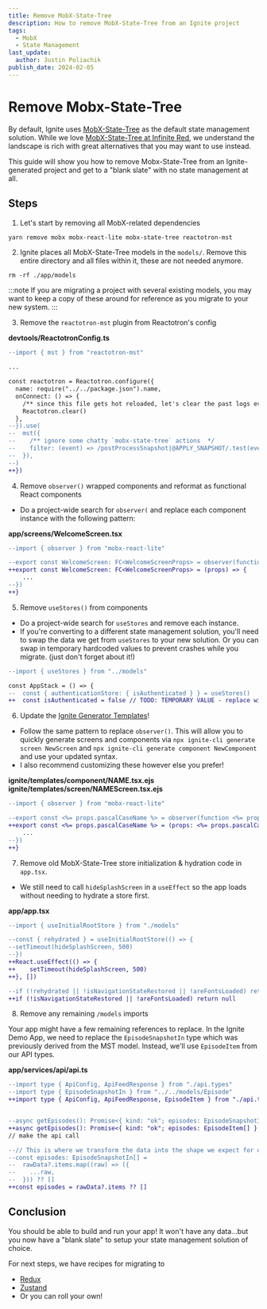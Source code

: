```yaml
---
title: Remove MobX-State-Tree
description: How to remove MobX-State-Tree from an Ignite project
tags:
  - MobX
  - State Management
last_update:
  author: Justin Poliachik
publish_date: 2024-02-05
---
```


# Remove Mobx-State-Tree

By default, Ignite uses [MobX-State-Tree](https://mobx-state-tree.js.org/) as the default state management solution. While we love [MobX-State-Tree at Infinite Red](https://docs.infinite.red/ignite-cli/concept/MobX-State-Tree/), we understand the landscape is rich with great alternatives that you may want to use instead.

This guide will show you how to remove Mobx-State-Tree from an Ignite-generated project and get to a "blank slate" with no state management at all.

## Steps

1. Let's start by removing all MobX-related dependencies

```bash
yarn remove mobx mobx-react-lite mobx-state-tree reactotron-mst
```

2. Ignite places all MobX-State-Tree models in the `models/`. Remove this entire directory and all files within it, these are not needed anymore.

```terminal
rm -rf ./app/models
```

:::note
If you are migrating a project with several existing models, you may want to keep a copy of these around for reference as you migrate to your new system.
:::

3. Remove the `reactotron-mst` plugin from Reactotron's config

**devtools/ReactotronConfig.ts**

```diff
--import { mst } from "reactotron-mst"

...

const reactotron = Reactotron.configure({
  name: require("../../package.json").name,
  onConnect: () => {
    /** since this file gets hot reloaded, let's clear the past logs every time we connect */
    Reactotron.clear()
  },
--}).use(
--  mst({
--    /** ignore some chatty `mobx-state-tree` actions  */
--    filter: (event) => /postProcessSnapshot|@APPLY_SNAPSHOT/.test(event.name) === false,
--  }),
--)
++})
```

4. Remove `observer()` wrapped components and reformat as functional React components

- Do a project-wide search for `observer(` and replace each component instance with the following pattern:

**app/screens/WelcomeScreen.tsx**

```diff
--import { observer } from "mobx-react-lite"

--export const WelcomeScreen: FC<WelcomeScreenProps> = observer(function WelcomeScreen(props) {
++export const WelcomeScreen: FC<WelcomeScreenProps> = (props) => {
    ...
--})
++}
```

5. Remove `useStores()` from components

- Do a project-wide search for `useStores` and remove each instance.
- If you're converting to a different state management solution, you'll need to swap the data we get from `useStores` to your new solution. Or you can swap in temporary hardcoded values to prevent crashes while you migrate. (just don't forget about it!)

```diff
--import { useStores } from "../models"

const AppStack = () => {
--  const { authenticationStore: { isAuthenticated } } = useStores()
++  const isAuthenticated = false // TODO: TEMPORARY VALUE - replace with alternative state management solution
```

6. Update the [Ignite Generator Templates](https://docs.infinite.red/ignite-cli/concept/Generator-Templates/)!

- Follow the same pattern to replace `observer()`. This will allow you to quickly generate screens and components via `npx ignite-cli generate screen NewScreen` and `npx ignite-cli generate component NewComponent` and use your updated syntax.
- I also recommend customizing these however else you prefer!

**ignite/templates/component/NAME.tsx.ejs**  
**ignite/templates/screen/NAMEScreen.tsx.ejs**

```diff
--import { observer } from "mobx-react-lite"

--export const <%= props.pascalCaseName %> = observer(function <%= props.pascalCaseName %>(props: <%= props.pascalCaseName %>Props) {
++export const <%= props.pascalCaseName %> = (props: <%= props.pascalCaseName %>Props) => {
    ...
--})
++}
```

7. Remove old MobX-State-Tree store initialization & hydration code in `app.tsx`.

- We still need to call `hideSplashScreen` in a `useEffect` so the app loads without needing to hydrate a store first.

**app/app.tsx**

```diff
--import { useInitialRootStore } from "./models"

--const { rehydrated } = useInitialRootStore(() => {
--setTimeout(hideSplashScreen, 500)
--})
++React.useEffect(() => {
++    setTimeout(hideSplashScreen, 500)
++}, [])

--if (!rehydrated || !isNavigationStateRestored || !areFontsLoaded) return null
++if (!isNavigationStateRestored || !areFontsLoaded) return null
```

8. Remove any remaining `/models` imports

Your app might have a few remaining references to replace. In the Ignite Demo App, we need to replace the `EpisodeSnapshotIn` type which was previously derived from the MST model. Instead, we'll use `EpisodeItem` from our API types.

**app/services/api/api.ts**

```diff
--import type { ApiConfig, ApiFeedResponse } from "./api.types"
--import type { EpisodeSnapshotIn } from "../../models/Episode"
++import type { ApiConfig, ApiFeedResponse, EpisodeItem } from "./api.types"


--async getEpisodes(): Promise<{ kind: "ok"; episodes: EpisodeSnapshotIn[] } | GeneralApiProblem> {
++async getEpisodes(): Promise<{ kind: "ok"; episodes: EpisodeItem[] } | GeneralApiProblem> {
// make the api call

--// This is where we transform the data into the shape we expect for our MST model.
--const episodes: EpisodeSnapshotIn[] =
--  rawData?.items.map((raw) => ({
--    ...raw,
--  })) ?? []
++const episodes = rawData?.items ?? []
```

## Conclusion

You should be able to build and run your app! It won't have any data...but you now have a "blank slate" to setup your state management solution of choice.

For next steps, we have recipes for migrating to

- [Redux](./Redux.md)
- [Zustand](./Zustand.md)
- Or you can roll your own!
